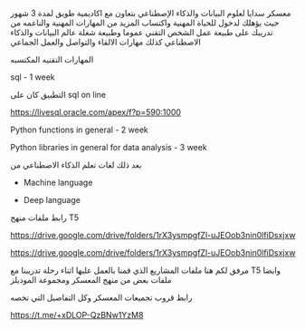 معسكر سدايا لعلوم البيانات والذكاء الإصطناعي بتعاون مع اكاديمية طويق لمدة 3 شهور حيث يؤهلك لدخول للحياة المهنية واكتساب المزيد من المهارات المهنية 
والناعمه من تدريبك على طبيعة عمل الشخص التقني عموما وطبيعة شغلة عالم البيانات والذكاء الاصطناعي كذلك مهارات الالقاء والتواصل والعمل الجماعي 

المهارات التقنيه المكتسبه 

sql - 1 week



التطبيق كان على sql on line

https://livesql.oracle.com/apex/f?p=590:1000





Python functions in general - 2 week 

Python libraries in general for data analysis - 3 week

بعد ذلك لغات تعلم الذكاء الاصطناعي من

- Machine language

- Deep language


رابط ملفات منهج T5


https://drive.google.com/drive/folders/1rX3ysmpgfZl-uJEOob3nin0lfiDsxjxw

https://drive.google.com/drive/folders/1rX3ysmpgfZl-uJEOob3nin0lfiDsxjxw


مرفق لكم هنا ملفات المشاريع الذي قمنا بالعمل عليها اثناء رحلة تدريبنا مع T5 وايضا ملفات بعض من منهج المعسكر ومجموعة الموديلز 

رابط قروب تجميعات المعسكر وكل التفاصيل التي تخصه 

https://t.me/+xDLOP-QzBNw1YzM8
